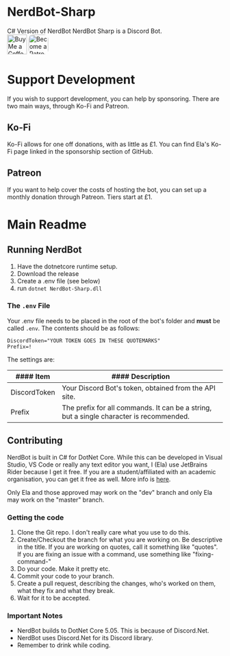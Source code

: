 # NerdBot-Sharp
C# Version of NerdBot
NerdBot Sharp is a Discord Bot.
<br />
<a href='https://ko-fi.com/elathedeveloper' target='_blank'><img height='35' style='border:0px;height:46px;' src='https://az743702.vo.msecnd.net/cdn/kofi3.png?v=0' border='0' alt='Buy Me a Coffee at ko-fi.com' /></a>
<a href="https://www.patreon.com/bePatron?u=42078320" style='border:"1px solid #FF424D";border-radius:10px;'><img height='35' style='border:"1px solid #FF424D";border-radius:10px;height:46px;' src='https://cloakandmeeple.files.wordpress.com/2017/06/become_a_patron_button3x.png' border='0' alt='Become a Patron'/></a>

# Support Development
If you wish to support development, you can help by sponsoring. There are two main ways, through Ko-Fi and Patreon.
## Ko-Fi
Ko-Fi allows for one off donations, with as little as £1. You can find Ela's Ko-Fi page linked in the sponsorship section of GitHub.
## Patreon
If you want to help cover the costs of hosting the bot, you can set up a monthly donation through Patreon. Tiers start at £1.

# Main Readme
## Running NerdBot

1. Have the dotnetcore runtime setup.
2. Download the release
3. Create a .env file (see below)
4. run `dotnet NerdBot-Sharp.dll`

### The `.env` File

Your .env file needs to be placed in the root of the bot's folder and **must** be called `.env`. The contents should be as follows:

```environment
DiscordToken="YOUR TOKEN GOES IN THESE QUOTEMARKS"
Prefix=!
```

The settings are:

| #### Item    | #### Description                                             |
| ------------ | ------------------------------------------------------------ |
| DiscordToken | Your Discord Bot's token, obtained from the API site.        |
| Prefix       | The prefix for all commands. It can be a string, but a single character is recommended. |



## Contributing

 NerdBot is built in C# for DotNet Core. While this can be developed in Visual Studio, VS Code or really any text editor you want, I (Ela) use JetBrains Rider because I get it free. If you are a student/affiliated with an academic organisation, you can get it free as well. More info is [here](https://www.jetbrains.com/community/education/#students). 

 Only Ela and those approved may work on the "dev" branch and only Ela may work on the "master" branch.



### Getting the code

1. Clone the Git repo. I don't really care what you use to do this.
2. Create/Checkout the branch for what you are working on. Be descriptive in the title. If you are working on quotes, call it something like "quotes". If you are fixing an issue with a command, use something like "fixing-command-<commandname>"
3. Do your code. Make it pretty etc.
4. Commit your code to your branch.
5. Create a pull request, describing the changes, who's worked on them, what they fix and what they break.
6. Wait for it to be accepted.



### Important Notes

- NerdBot builds to DotNet Core 5.05. This is because of Discord.Net.
- NerdBot uses Discord.Net for its Discord library.
- Remember to drink while coding.


